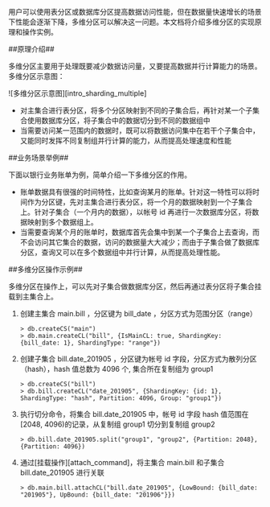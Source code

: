 [^_^]:
    多维分区
    作者：林友滨
    时间：20190416
    评审意见
    林友滨：初稿完成；时间：20190510
    市场部：时间：20190528


用户可以使用表分区或数据库分区提高数据访问性能，但在数据量快速增长的场景下性能会逐渐下降，多维分区可以解决这一问题。本文档将介绍多维分区的实现原理和操作实例。

##原理介绍##

多维分区主要用于处理既要减少数据访问量，又要提高数据并行计算能力的场景。多维分区示意图：

![多维分区示意图][intro_sharding_multiple]

+ 对主集合进行表分区，将多个分区映射到不同的子集合后，再针对某一个子集合使用数据库分区，将子集合中的数据切分到不同的数据组中
+ 当需要访问某一范围内的数据时，既可以将数据访问集中在若干个子集合中，又能同时发挥不同复制组并行计算的能力，从而提高处理速度和性能

##业务场景举例##

下面以银行业务账单为例，简单介绍一下多维分区的作用。

+ 账单数据具有很强的时间特性，比如查询某月的账单。针对这一特性可以将时间作为分区键，先对主集合进行表分区，将一个月的数据映射到一个子集合上。针对子集合（一个月内的数据），以帐号 id 再进行一次数据库分区，将数据映射到多个数据组上。
+ 当需要查询某个月的账单时，数据库首先会集中到某一个子集合上去查询，而不会访问其它集合的数据，访问的数据量大大减少；而由于子集合做了数据库分区，查询又可以在多个数据组中并行计算，从而提高处理性能。

##多维分区操作示例##

多维分区在操作上，可以先对子集合做数据库分区，然后再通过表分区将子集合挂载到主集合上。

1. 创建主集合 main.bill ，分区键为 bill_date ，分区方式为范围分区（range）

   ```lang-javascript
   > db.createCS("main")
   > db.main.createCL("bill", {IsMainCL: true, ShardingKey: {bill_date: 1}, ShardingType: "range"})
   ```

2. 创建子集合 bill.date_201905 ，分区键为帐号 id 字段，分区方式为散列分区（hash），hash 值总数为 4096 个, 集合所在复制组为 group1

   ```lang-javascript
   > db.createCS("bill")
   > db.bill.createCL("date_201905", {ShardingKey: {id: 1}, ShardingType: "hash", Partition: 4096, Group: "group1"})
   ```

3. 执行切分命令，将集合 bill.date_201905 中，帐号 id 字段 hash 值范围在[2048, 4096)的记录，从复制组 group1 切分到复制组 group2 

   ```lang-javascript
   > db.bill.date_201905.split("group1", "group2", {Partition: 2048}, {Partition: 4096})
   ```

4. 通过[挂载操作][attach_command]，将主集合 main.bill 和子集合 bill.date_201905 进行关联

   ```lang-javascript
   > db.main.bill.attachCL("bill.date_201905", {LowBound: {bill_date: "201905"}, UpBound: {bill_date: "201906"}})
   ```

[^_^]:
    本文使用到的所有链接及引用。
[intro_sharding_multiple]:images/Distributed_Engine/Architecture/Sharding/intro_sharding_multiple.png
[attach_command]:manual/Manual/Sequoiadb_Command/SdbCollection/attachCL.md